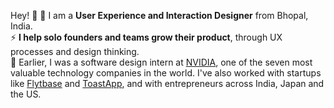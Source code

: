 Hey! 👋
👨 I am a <b>User Experience and Interaction Designer</b> from Bhopal, India. <br>
⚡ <b>I help solo founders and teams grow their product</b>, through UX processes and design thinking. <br>
💪 Earlier, I was a software design intern at <a href="https://www.nvidia.com/">NVIDIA</a>, one of the seven most valuable technology companies in the world. I've also worked with startups like <a href=https://flytbase.com>Flytbase</a> and <a href="https://toastapp.co/">ToastApp</a>, and with entrepreneurs across India, Japan and the US.
